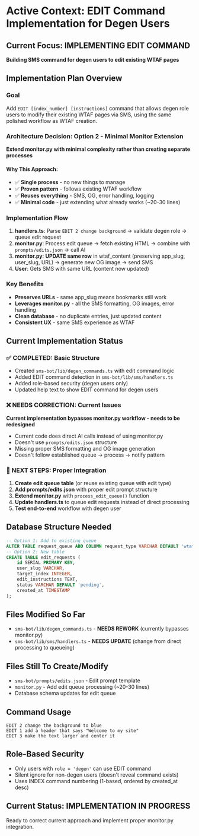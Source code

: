 # Active Context: EDIT Command Implementation for Degen Users

## Current Focus: IMPLEMENTING EDIT COMMAND
**Building SMS command for degen users to edit existing WTAF pages**

## Implementation Plan Overview

### Goal
Add `EDIT [index_number] [instructions]` command that allows degen role users to modify their existing WTAF pages via SMS, using the same polished workflow as WTAF creation.

### Architecture Decision: Option 2 - Minimal Monitor Extension
**Extend monitor.py with minimal complexity rather than creating separate processes**

#### Why This Approach:
- ✅ **Single process** - no new things to manage
- ✅ **Proven pattern** - follows existing WTAF workflow  
- ✅ **Reuses everything** - SMS, OG, error handling, logging
- ✅ **Minimal code** - just extending what already works (~20-30 lines)

### Implementation Flow
1. **handlers.ts**: Parse `EDIT 2 change background` → validate degen role → queue edit request
2. **monitor.py**: Process edit queue → fetch existing HTML → combine with `prompts/edits.json` → call AI
3. **monitor.py**: **UPDATE same row** in wtaf_content (preserving app_slug, user_slug, URL) → generate new OG image → send SMS
4. **User**: Gets SMS with same URL (content now updated)

### Key Benefits
- **Preserves URLs** - same app_slug means bookmarks still work
- **Leverages monitor.py** - all the SMS formatting, OG images, error handling
- **Clean database** - no duplicate entries, just updated content
- **Consistent UX** - same SMS experience as WTAF

## Current Implementation Status

### ✅ COMPLETED: Basic Structure
- Created `sms-bot/lib/degen_commands.ts` with edit command logic
- Added EDIT command detection in `sms-bot/lib/sms/handlers.ts`
- Added role-based security (degen users only)
- Updated help text to show EDIT command for degen users

### ❌ NEEDS CORRECTION: Current Issues
**Current implementation bypasses monitor.py workflow - needs to be redesigned**

- Current code does direct AI calls instead of using monitor.py
- Doesn't use `prompts/edits.json` structure
- Missing proper SMS formatting and OG image generation
- Doesn't follow established queue → process → notify pattern

### 🔄 NEXT STEPS: Proper Integration
1. **Create edit queue table** (or reuse existing queue with edit type)
2. **Add prompts/edits.json** with proper edit prompt structure
3. **Extend monitor.py** with `process_edit_queue()` function
4. **Update handlers.ts** to queue edit requests instead of direct processing
5. **Test end-to-end** workflow with degen user

## Database Structure Needed
```sql
-- Option 1: Add to existing queue
ALTER TABLE request_queue ADD COLUMN request_type VARCHAR DEFAULT 'wtaf';
-- Option 2: New table
CREATE TABLE edit_requests (
    id SERIAL PRIMARY KEY,
    user_slug VARCHAR,
    target_index INTEGER,
    edit_instructions TEXT,
    status VARCHAR DEFAULT 'pending',
    created_at TIMESTAMP
);
```

## Files Modified So Far
- `sms-bot/lib/degen_commands.ts` - **NEEDS REWORK** (currently bypasses monitor.py)
- `sms-bot/lib/sms/handlers.ts` - **NEEDS UPDATE** (change from direct processing to queueing)

## Files Still To Create/Modify
- `sms-bot/prompts/edits.json` - Edit prompt template
- `monitor.py` - Add edit queue processing (~20-30 lines)
- Database schema updates for edit queue

## Command Usage
```
EDIT 2 change the background to blue
EDIT 1 add a header that says "Welcome to my site"
EDIT 3 make the text larger and center it
```

## Role-Based Security
- Only users with `role = 'degen'` can use EDIT command
- Silent ignore for non-degen users (doesn't reveal command exists)
- Uses INDEX command numbering (1-based, ordered by created_at desc)

## Current Status: IMPLEMENTATION IN PROGRESS
Ready to correct current approach and implement proper monitor.py integration. 